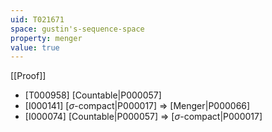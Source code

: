 ```yaml
---
uid: T021671
space: gustin's-sequence-space
property: menger
value: true
---
```

[[Proof]]

* [T000958] [Countable|P000057]
* [I000141] [$\sigma$-compact|P000017] => [Menger|P000066]
* [I000074] [Countable|P000057] => [$\sigma$-compact|P000017]

